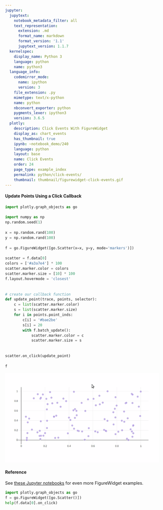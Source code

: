 ```yaml
---
jupyter:
  jupytext:
    notebook_metadata_filter: all
    text_representation:
      extension: .md
      format_name: markdown
      format_version: '1.1'
      jupytext_version: 1.1.7
  kernelspec:
    display_name: Python 3
    language: python
    name: python3
  language_info:
    codemirror_mode:
      name: ipython
      version: 3
    file_extension: .py
    mimetype: text/x-python
    name: python
    nbconvert_exporter: python
    pygments_lexer: ipython3
    version: 3.6.5
  plotly:
    description: Click Events With FigureWidget
    display_as: chart_events
    has_thumbnail: true
    ipynb: ~notebook_demo/240
    language: python
    layout: base
    name: Click Events
    order: 24
    page_type: example_index
    permalink: python/click-events/
    thumbnail: thumbnail/figurewidget-click-events.gif
---
```


#### Update Points Using a Click Callback

```python
import plotly.graph_objects as go

import numpy as np
np.random.seed(1)

x = np.random.rand(100)
y = np.random.rand(100)

f = go.FigureWidget([go.Scatter(x=x, y=y, mode='markers')])

scatter = f.data[0]
colors = ['#a3a7e4'] * 100
scatter.marker.color = colors
scatter.marker.size = [10] * 100
f.layout.hovermode = 'closest'


# create our callback function
def update_point(trace, points, selector):
    c = list(scatter.marker.color)
    s = list(scatter.marker.size)
    for i in points.point_inds:
        c[i] = '#bae2be'
        s[i] = 20
        with f.batch_update():
            scatter.marker.color = c
            scatter.marker.size = s


scatter.on_click(update_point)

f
```

<img src='https://raw.githubusercontent.com/michaelbabyn/plot_data/master/figurewidget-click-event.gif'>


#### Reference


See [these Jupyter notebooks](https://github.com/jonmmease/plotly_ipywidget_notebooks) for even more FigureWidget examples.

```python
import plotly.graph_objects as go
f = go.FigureWidget([go.Scatter()])
help(f.data[0].on_click)
```
